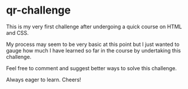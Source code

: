 # qr-challenge

This is my very first challenge after undergoing a quick course on HTML and CSS.

My process may seem to be very basic at this point but I just wanted to gauge how much I have learned so far in the course by undertaking this challenge.

Feel free to comment and suggest better ways to solve this challenge.

Always eager to learn. Cheers!
